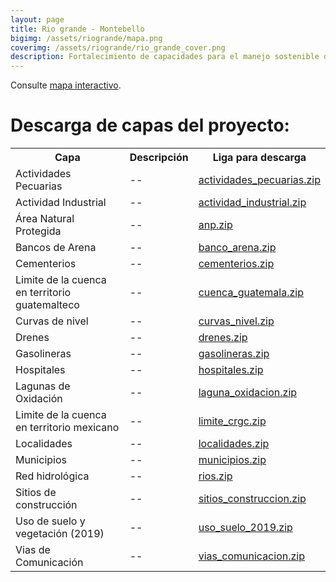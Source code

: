 ```yaml
---
layout: page
title: Rio grande - Montebello
bigimg: /assets/riogrande/mapa.png
coverimg: /assets/riogrande/rio_grande_cover.png
description: Fortalecimiento de capacidades para el manejo sostenible del agua en comunidades de la cuenca del Río Grande de Comitán-Lagos de Montebello, Chiapas
---
```


Consulte [mapa interactivo](http://chiapas.k.vu/lizmap/index.php/view/map/?repository=chiapas2&project=MapaWeb).

    
# Descarga de capas del proyecto: 
 
    
<table>
<tr>
<th>Capa</th>
<th>Descripción</th>
<th>Liga para descarga</th>
</tr>
<tr>
<td>Actividades Pecuarias</td>
<td>--</td>
<td><a href="http://chiapas.k.vu/actividades_pecuarias.zip" download>
actividades_pecuarias.zip
</a></td>
</tr>
<tr>
<td>Actividad Industrial</td>
<td>--</td>
<td><a href="http://chiapas.k.vu/actividad_industrial.zip" download>
actividad_industrial.zip
</a></td>
</tr>
<tr>
<td>Área Natural Protegida</td>
<td>--</td>
<td><a href="http://chiapas.k.vu/anp.zip" download>
anp.zip
</a></td>
</tr>

<tr>
<td>Bancos de Arena</td>
<td>--</td>
<td><a href="http://chiapas.k.vu/banco_arena.zip" download>
banco_arena.zip
</a></td>
</tr>
<tr>
<td>Cementerios</td>
<td>--</td>
<td><a href="http://chiapas.k.vu/cementerios.zip" download>
cementerios.zip
</a></td>
</tr>
<tr>
<td>Limite de la cuenca en territorio guatemalteco</td>
<td>--</td>
<td><a href="http://chiapas.k.vu/cuenca_guatemala.zip" download>
cuenca_guatemala.zip
</a></td>
</tr>
<tr>
<td>Curvas de nivel</td>
<td>--</td>
<td><a href="http://chiapas.k.vu/curvas_nivel.zip" download>
curvas_nivel.zip
</a></td>
</tr>
<tr>
<td>Drenes</td>
<td>--</td>
<td><a href="http://chiapas.k.vu/drenes.zip" download>
drenes.zip
</a></td>
</tr>
<tr>
<td>Gasolineras</td>
<td>--</td>
<td><a href="http://chiapas.k.vu/gasolineras.zip" download>
gasolineras.zip
</a></td>
</tr>
<tr>
<td>Hospitales</td>
<td>--</td>
<td><a href="http://chiapas.k.vu/hospitales.zip" download>
hospitales.zip
</a></td>
</tr>
<tr>
<td>Lagunas de Oxidación</td>
<td>--</td>
<td><a href="http://chiapas.k.vu/laguna_oxidacion.zip" download>
laguna_oxidacion.zip
</a></td>
</tr>
<tr>
<td>Limite de la cuenca en territorio mexicano</td>
<td>--</td>
<td><a href="http://chiapas.k.vu/limite_crgc.zip" download>
limite_crgc.zip
</a></td>
</tr>
<tr>
<td>Localidades</td>
<td>--</td>
<td><a href="http://chiapas.k.vu/localidades.zip" download>
localidades.zip
</a></td>
</tr>
<tr>
<td>Municipios</td>
<td>--</td>
<td><a href="http://chiapas.k.vu/municipios.zip" download>
municipios.zip
</a></td>
</tr>
<tr>
<td>Red hidrológica</td>
<td>--</td>
<td><a href="http://chiapas.k.vu/rios.zip" download>
rios.zip
</a></td>
</tr>
<tr>
<td>Sitios de construcción</td>
<td>--</td>
<td><a href="http://chiapas.k.vu/sitios_construccion.zip" download>
sitios_construccion.zip
</a></td>
</tr>
<tr>
<td>Uso de suelo y vegetación (2019)</td>
<td>--</td>
<td><a href="http://chiapas.k.vu/uso_suelo_2019.zip" download>
uso_suelo_2019.zip
</a></td>
</tr>
<tr>
<td>Vias de Comunicación</td>
<td>--</td>
<td><a href="http://chiapas.k.vu/vias_comunicacion.zip" download>
vias_comunicacion.zip
</a></td>
</tr>
</table> 

